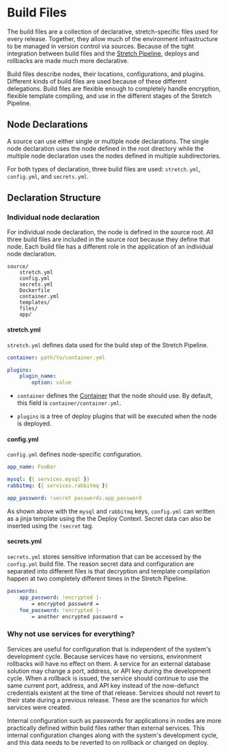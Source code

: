 # Build Files

The build files are a collection of declarative, stretch-specific files used for every release. Together, they allow much of the environment infrastructure to be managed in version control via sources. Because of the tight integration between build files and the [Stretch Pipeline](stretch_pipeline.md), deploys and rollbacks are made much more declarative.

Build files describe nodes, their locations, configurations, and plugins. Different kinds of build files are used because of these different delegations. Build files are flexible enough to completely handle encryption, flexible template compiling, and use in the different stages of the Stretch Pipeline.

## Node Declarations

A source can use either single or multiple node declarations. The single node declaration uses the node defined in the root directory while the multiple node declaration uses the nodes defined in multiple subdirectories.

For both types of declaration, three build files are used: `stretch.yml`, `config.yml`, and `secrets.yml`.

## Declaration Structure

### Individual node declaration

For individual node declaration, the node is defined in the source root. All three build files are included in the source root because they define that node. Each build file has a different role in the application of an individual node declaration.

    source/
        stretch.yml
        config.yml
        secrets.yml
        Dockerfile
        container.yml
        templates/
        files/
        app/

#### stretch.yml
`stretch.yml` defines data used for the build step of the Stretch Pipeline.

```yaml
container: path/to/container.yml

plugins:
    plugin_name:
        option: value
```

- `container` defines the [Container](container.md) that the node should use. By default, this field is `container/container.yml`.

- `plugins` is a tree of deploy plugins that will be executed when the node is deployed.

#### config.yml
`config.yml` defines node-specific configuration.

```yaml
app_name: FooBar

mysql: {{ services.mysql }}
rabbitmq: {{ services.rabbitmq }}

app_password: !secret passwords.app_password
```

As shown above with the `mysql` and `rabbitmq` keys, `config.yml` can written as a jinja template using the the Deploy Context. Secret data can also be inserted using the `!secret` tag.

#### secrets.yml
`secrets.yml` stores sensitive information that can be accessed by the `config.yml` build file. The reason secret data and configuration are separated into different files is that decryption and template compilation happen at two completely different times in the Stretch Pipeline.

```yaml
passwords:
    app_password: !encrypted |-
        = encrypted password =
    foo_password: !encrypted |-
        = another encrypted password =
```


### Why not use services for everything?

Services are useful for configuration that is independent of the system's development cycle. Because services have no versions, environment rollbacks will have no effect on them. A service for an external database solution may change a port, address, or API key during the development cycle. When a rollback is issued, the service should continue to use the same current port, address, and API key instead of the now-defunct credentials existent at the time of that release. Services should not revert to their state during a previous release. These are the scenarios for which services were created.

Internal configuration such as passwords for applications in nodes are more practically defined within build files rather than external services. This internal configuration changes along with the system's development cycle, and this data needs to be reverted to on rollback or changed on deploy. 
